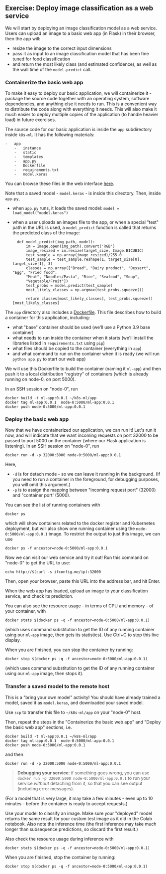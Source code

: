 ## Exercise: Deploy image classification as a web service

We will start by deploying an image classification model as a web service. Users can upload an image to a basic web app (in Flask) in their browser, then the app will:

* resize the image to the correct input dimensions
* pass it as input to an image classification model that has been fine tuned for food classification
* and return the most likely class (and estimated confidence), as well as the wall time of the `model.predict` call.

### Containerize the basic web app

To make it easy to deploy our basic application, we will containerize it - package the source code together with an operating system, software dependencies, and anything else it needs to run. This is a convenient way to distribute the code along with everything it needs. This will also make it much easier to deploy multiple copies of the application (to handle heavier load) in future exercises.

The source code for our basic application is inside the `app` subdirectory inside `k8s-ml`. It has the following materials:

```
-   app
    -   instance
    -   static
    -   templates
    -   app.py
    -   Dockerfile
    -   requirements.txt
    -   model.keras
```

You can browse these files in the web interface [here](https://github.com/teaching-on-testbeds/k8s-ml/tree/gh-pages/app). 

Note that a saved model - `model.keras` - is inside this directory.  Then, inside `app.py`, 

* when `app.py` runs, it loads the saved model: `model = load_model("model.keras")`
* when a user uploads an images file to the app, or when a special "test" path in the URL is used, a `model_predict` function is called that returns the predicted class of the image:

        def model_predict(img_path, model):
            im = Image.open(img_path).convert('RGB')
            image_resized = im.resize(target_size, Image.BICUBIC)
            test_sample = np.array(image_resized)/255.0
            test_sample = test_sample.reshape(1, target_size[0], target_size[1], 3)
            classes = np.array(["Bread", "Dairy product", "Dessert", "Egg", "Fried food",
            "Meat", "Noodles/Pasta", "Rice", "Seafood", "Soup",
            "Vegetable/Fruit"])
            test_probs = model.predict(test_sample)
            most_likely_classes = np.argmax(test_probs.squeeze())
            
            return classes[most_likely_classes], test_probs.squeeze()[most_likely_classes]


The `app` directory also includes a [Dockerfile](https://github.com/teaching-on-testbeds/k8s-ml/blob/main/app/Dockerfile). This file describes how to build a container for this application, including:


* what "base" container should be used (we'll use a Python 3.9 base container)
* what needs to run inside the container when it starts (we'll install the libraries listed in `requirements.txt` using `pip`)
* what files should be copied to the container (everything in `app`)
* and what command to run on the container when it is ready (we will run `python app.py` to start our web app)

We will use this Dockerfile to build the container (naming it `ml-app`) and then push it to a local distribution "registry" of containers (which is already running on node-0, on port 5000).

In an SSH session on "node-0", run

```
docker build -t ml-app:0.0.1 ~/k8s-ml/app
docker tag ml-app:0.0.1  node-0:5000/ml-app:0.0.1
docker push node-0:5000/ml-app:0.0.1
```

### Deploy the basic web app

Now that we have containerized our application, we can run it! Let's run it now, and will indicate that we want incoming requests on port 32000 to be passed to port 5000 on the container (where our Flask application is listening). In an SSH session on "node-0", run

```
docker run -d -p 32000:5000 node-0:5000/ml-app:0.0.1
```

Here, 

-   `-d` is for detach mode - so we can leave it running in the background. (If you need to run a container in the foreground, for debugging purposes, you will omit this argument.)
-   `-p` is to assign the mapping between "incoming request port" (32000) and "container port' (5000).


You can see the list of running containers with 

```
docker ps
```

which will show containers related to the docker register and Kubernetes deployment, but will also show one running container using the `node-0:5000/ml-app:0.0.1` image. To restrict the output to just this image, we can use

```
docker ps -f ancestor=node-0:5000/ml-app:0.0.1
```

Now we can visit our web service and try it out! Run this command on "node-0" to get the URL to use:

```
echo http://$(curl -s ifconfig.me/ip):32000
```

Then, open your browser, paste this URL into the address bar, and hit Enter.

When the web app has loaded, upload an image to your classification service, and check its prediction.

You can also see the resource usage - in terms of CPU and memory - of your container, with 

```
docker stats $(docker ps -q -f ancestor=node-0:5000/ml-app:0.0.1)
```

(which uses command substitution to get the ID of any running container using our `ml-app` image, then gets its statistics). Use Ctrl+C to stop this live display.


When you are finished, you can stop the container by running:


```
docker stop $(docker ps -q -f ancestor=node-0:5000/ml-app:0.0.1)
```

(which uses command substitution to get the ID of any running container using our `ml-app` image, then stops it).

### Transfer a saved model to the remote host

This is a "bring your own model" activity! You should have already trained a model, saved it as `model.keras`, and downloaded your saved model.

Use `scp` to transfer this file to `~/k8s-ml/app` on your "node-0" host.

Then, repeat the steps in the "Containerize the basic web app" and "Deploy the basic web app" sections, i.e. 

```
docker build -t ml-app:0.0.1 ~/k8s-ml/app
docker tag ml-app:0.0.1  node-0:5000/ml-app:0.0.1
docker push node-0:5000/ml-app:0.0.1
```

and then

```
docker run -d -p 32000:5000 node-0:5000/ml-app:0.0.1
```

> **Debugging your service**: if something goes wrong, you can use `docker run -p 32000:5000 node-0:5000/ml-app:0.0.1` to run your service *without* detaching from it, so that you can see output (including error messages).

(For a model that is very large, it may take a few minutes - even up to 10 minutes - before the container is ready to accept requests.)

Use your model to classify an image. Make sure your "deployed" model returns the same result for your custom test image as it did in the Colab notebook. Also note the inference time (the first inference may take much longer than subsequence predictions, so discard the first result.)

Also check the resource usage during inference with

```
docker stats $(docker ps -q -f ancestor=node-0:5000/ml-app:0.0.1)
```

When you are finished, stop the container by running:

```
docker stop $(docker ps -q -f ancestor=node-0:5000/ml-app:0.0.1)
```
